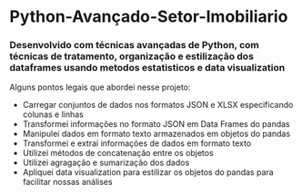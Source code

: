# Python-Avançado-Setor-Imobiliario

### Desenvolvido com técnicas avançadas de Python, com técnicas de tratamento, organização e estilização dos dataframes usando metodos estatisticos e data visualization

Alguns pontos legais que abordei nesse projeto:

- Carregar conjuntos de dados nos formatos JSON e XLSX especificando colunas e linhas
- Transformei informações no formato JSON em Data Frames do pandas
- Manipulei dados em formato texto armazenados em objetos do pandas
- Transformei e extrai informações de dados em formato texto
- Utilizei métodos de concatenação entre os objetos 
- Utilizei agragação e sumarização dos dados 
- Apliquei data visualization para estilizar os objetos do pandas para facilitar nossas análises
